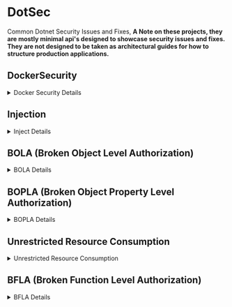 # DotSec
Common Dotnet Security Issues and Fixes, __A Note on these projects, they are mostly minimal api's designed to showcase security issues and fixes. They are not designed to be taken as architectural guides for how to structure production applications.__

## DockerSecurity
<details>
<summary>Docker Security Details</summary>
Two identical "Hello World" APIs, each implemented with distinct Dockerfiles. The first app, **Unsecure.App**, is based on the <a href="https://learn.microsoft.com/en-us/dotnet/core/docker/build-container">default .NET template</a> and presents several security and efficiency issues. The second app, **Secure.App**, features an improved Dockerfile that addresses these concerns.

### Highlights of Secure.App Dockerfile improvements

- **Alpine Images:** Utilizes Alpine-based images for a smaller build and deployment footprint, optimizing resource usage.
- **Specific SHA Tags:** Implements exact SHA image tags to enhance immutability, security, and stability against potential vulnerabilities.
- **Selective File Copying:** Only copies and builds the necessary files, reducing the overall image size and attack surface.
- **Minimal Publishing:** Publishes only the required files (DLLs), excluding unnecessary executables.
- **Non-Root User:** **Critically** creates and assigns a dedicated non-root user and group, running the container under this user to improve security.
- **Defined Port Exposure:** Explicitly exposes the specified application ports, following best practices for container configuration.
</details>

## Injection
<details>
<summary>Inject Details</summary>

<a href="https://cwe.mitre.org/data/definitions/89.html">CWE-89</a> SQL Injection. This project demonstrates a typical SQL injection vulnerability. Navigate to <a href="http://localhost:YOURPORT/swagger/index.html">http://localhost:YOURPORT/swagger/index.html</a> to explore two endpoints: one vulnerable to SQL injection attacks and the other designed to be resistant. Use the following payload to test each endpoint and observe the differences!

**Payload:**
```json
{
  "username": "bad' OR '1'='1",
  "password": "bad' OR '1'='1"
}
```

> **Note:** Running this project will spin up an SQLite database.

### Highlights of Secure Endpoint Improvements

- **Parameterized Queries:** 
  - When raw SQL execution is necessary and an ORM isn't available, always use parameterized queries to prevent injection. For Entity Framework Core, this can be achieved using `FromSqlRaw` with parameters or by utilizing `FromSql`, which automatically handles parameterization.

- **Hashing Passwords and Salting:** 
  - Rule #1 of Authentication & Authorization (AuthN & AuthZ) is to never implement your own authentication. If you need to store passwords and don’t have access to a robust framework like [Microsoft Identity](https://learn.microsoft.com/en-us/aspnet/core/security/authentication/identity?view=aspnetcore-8.0), ensure you store only the hash of the password along with a random salt value. This practice helps protect against dictionary attacks by preventing attackers from easily guessing passwords or common hashes. __Also make sure you have a strong password policy when you allow users to self service accounts.__ Note that while this demo's SQL injection attacks, NoSQL Injection attacks are also extremely common and implemented (and fixed) in a similar manor.
</details>

## BOLA (Broken Object Level Authorization)
<details>
<summary>BOLA Details</summary>
This project demonstrates a typical <a href="https://owasp.org/API-Security/editions/2023/en/0xa1-broken-object-level-authorization/">BOLA</a> vulnerability, which poses a significant security risk as it allows consumers to access not only their own resources but also those of others they were not intended to access. Static code analyzers often struggle to detect this issue. The project highlights related vulnerabilities such as <a href="https://cwe.mitre.org/data/definitions/285.html">CWE-285: Improper Authorization</a> and <a href="https://cwe.mitre.org/data/definitions/639.html">CWE-639: Authorization Bypass Through User-Controlled Key</a>. To explore five endpoints, navigate to <a href="http://localhost:YOURPORT/swagger/index.html">http://localhost:YOURPORT/swagger/index.html</a>.

`/api/unsecure/details`
**Payload:**
```json
{
  "id": 1
}
```
This endpoint allows you to increment the id parameter to access additional user accounts. Such vulnerabilities are often missed by static analyzers, making them a significant security risk. This endpoint does not require authentication, but even if it did, the flaw could still be exploited.

`/api/dangerous/getallusers`
Retrieves a list of all user IDs for demonstration purposes.

`/api/details`
**Payload:**
```json
{
  "userId": "Some Guid From getallusers"
}
```
This endpoint attempts to mitigate the issue by using Guid values instead of easily incremented IDs, making them harder to guess. However, similar to the previous endpoint, even with authorization, an attacker could still access additional user details with sufficient effort.

`/token`
**Payload:**
```json
{
  "email": "normal@normal.com",
  "password": "Password1!"
}
```
This endpoint generates a token for authentication. The identity implementation in this project is not production-ready but serves to demonstrate how to address the BOLA vulnerability.

`/api/secure/details`
**Payload:**
```json
{
  "userId": "Some Guid From getallusers"
}
```
This endpoint requires a valid JWT token and a valid userId Guid. It critically checks the current user's email against the email of the account details being retrieved. If they do not match, a 401 Unauthorized response is returned. While this solution improves security, further enhancements could include implementing Role-Based Access Control (RBAC) and user access policies to strengthen data protection. Overall, this last approach is significantly more secure than the initial implementation.
</details>

## BOPLA (Broken Object Property Level Authorization)
<details>
<summary>BOPLA Details</summary>
This project demonstrates a typical <a href="https://owasp.org/API-Security/editions/2023/en/0xa3-broken-object-property-level-authorization/">BOPLA</a> vulnerability, where the API exposes excessive information and allows updates to unintended data; which allows for privilege escalation in a system. Like BOLA, this issue is often undetectable by static code analysis tools. The project highlights related vulnerabilities such as <a href="https://cwe.mitre.org/data/definitions/213.html">CWE-213: Exposure of Sensitive Information Due to Incompatible Policies</a> and <a href="https://cwe.mitre.org/data/definitions/915.html">CWE-915: Improperly Controlled Modification of Dynamically-Determined Object Attributes</a>. To explore five endpoints, navigate to <a href="http://localhost:YOURPORT/swagger/index.html">http://localhost:YOURPORT/swagger/index.html</a>.

`/api/unsecure/details`

This endpoint returns the complete user object from the database, leading to excessive data exposure. Sensitive fields, such as "IsAdmin", may become visible to consumers. This could allow unauthorized users to attempt to elevate their privileges during user registration.

`/api/details`

This endpoint mitigates the data exposure issue by returning a tailored response object, which includes only the properties the API owner intends to expose—specifically, just the username.

`/token`
**Payload:**
Doesn't have the required Claim (will fail):
```json
{
  "email": "normal@normal.com",
  "password": "Password1!"
}
```
Has the required Claim:
```json
{
  "email": "admin@admin.com",
  "password": "Password1!"
}
```
This endpoint generates a token for authentication. The identity implementation in this project is not production-ready but serves to demonstrate how to address the BOPLA vulnerability.

`/api/secure/details`
This endpoint requires a valid JWT token with the "AdminAccess" claim. It employs policy-based authorization, ensuring that only users with the necessary claims can access it. Although this endpoint returns a dedicated response object that includes the "IsAdmin" field, it enhances security by restricting access to expected users.

`/api/update`
**Payload:**
```json
{
  "username": "Some username",
  "isAdmin": "A IsAdminFlag"
}
```
This endpoint allows for users to update their object. Note that this is an unauthorized endpoint and something we will touch on in the bfla (Broken Function level Authorization) project.
</details>

## Unrestricted Resource Consumption
<details>
<summary>Unrestricted Resource Consumption</summary>
<a href="https://owasp.org/API-Security/editions/2023/en/0xa4-unrestricted-resource-consumption//">Unrestricted Resource Consumption</a>, <a href="https://cwe.mitre.org/data/definitions/770.html">CWE-770: Allocation of Resources Without Limits or Throttling</a>, <a href="https://cwe.mitre.org/data/definitions/400.html">CWE-400: Uncontrolled Resource Consumption</a>, <a href="https://cwe.mitre.org/data/definitions/799.html">CWE-799: Improper Control of Interaction Frequency</a>, <a href="https://nvlpubs.nist.gov/nistpubs/SpecialPublications/NIST.SP.800-204.pdf">"Rate Limiting (Throttling)" - Security Strategies for Microservices-based Application Systems, NIST</a>. This project demonstrates various fixes to help mitigate unrestricted resource consumption, an issue often overlooked by static code analysis. To run the application, execute `docker-compose build && docker-compose up`, then navigate to <a href="http://localhost:5001/">http://localhost:5001/</a>.

### Highlights improvements to mitigate the issue

- **Rate Limiting:** The application implements `sliding window` rate limiting middleware for the endpoint. While effective for single instances, a distributed system may require a more comprehensive distributed rate limiter service, presenting an interesting system design challenge (and one of my personal favorite interview questions.)
- **Cancellation Tokens:** The endpoint now accepts a `CancellationToken`, allowing clients to cancel requests. This token can also be used to abort downstream tasks, helping to prevent long-running processes from continuing after a client disconnects.
- **Request Timeout middleware:** New Request Timeout policies have been added to the endpoint, which automatically cancel any request exceeding a specified timeout threshold. This helps manage long-running requests that could exceed expected durations.
- **Container Resource Limits:** I created a K8s `pod.yml` and `docker-compose.yml` files that impose limits on container resources (CPU, memory, etc.). This approach helps prevent node resource exhaustion in a microservice environment where auto-scaling is implemented.
</details>

## BFLA (Broken Function Level Authorization)
<details>
<summary>BFLA Details</summary>
This project demonstrates a typical <a href="https://owasp.org/API-Security/editions/2023/en/0xa5-broken-function-level-authorization//">BFLA</a> vulnerability, where the API does not secure functions and endpoints that allow a user to execute a flow despite not having the expected privilege. Like BOLA and BOPLA, this issue is often undetectable by static code analysis tools. The project highlights related vulnerabilities such as <a href="https://cwe.mitre.org/data/definitions/285.html">CWE-285: Improper Authorization</a>. To explore three endpoints, navigate to <a href="http://localhost:YOURPORT/swagger/index.html">http://localhost:YOURPORT/swagger/index.html</a>.

`/api/unsecure/delete`
**Payload:**
```json
{
  "username": "basic@basic.com",
}
```
This unsecure endpoint allows the deletion of any user, making it highly dangerous.

`/api/secure/delete`
**Payload:**
```json
{
  "username": "normal@normal.com",
}
```
This endpoint mitigates the risks of the first by requiring the user to authenticate with a JWT and ensuring the user is in the "Admin" role to access it. Although it performs the same function as the unsecure endpoint, it is safer as it restricts access to authenticated and authorized users. It employs Role-Based Access Control (RBAC), ensuring that only users with the necessary claims can access it. Additionally, this endpoint returns a dedicated response object that includes the "IsAdmin" field, further enhancing security by confirming user roles.

`/token`
**Payload:**
Doesn't have the required role, will fail on the secure endpoint:
```json
{
  "email": "normal@normal.com",
  "password": "Password1!"
}
```
Has the required role for the secure endpoint:
```json
{
  "email": "admin@admin.com",
  "password": "Password1!"
}
```
This endpoint generates a token for authentication. Note that the identity implementation in this project is not production-ready but serves to demonstrate how to address the BFLA vulnerability.
</details>
